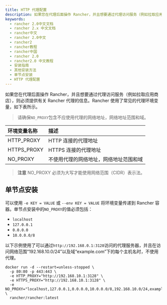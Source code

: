 ```yaml
---
title: HTTP 代理配置
description: 如果您在代理后面操作 Rancher，并且想要通过代理访问服务（例如拉取应用商店），则必须提供有关 Rancher 代理的信息。由于 Rancher 是用 Go 编写的，因此它使用了常见的代理环境变量，如下所示。
keywords:
  - rancher 2.0中文文档
  - rancher 2.x 中文文档
  - rancher中文
  - rancher 2.0中文
  - rancher2
  - rancher教程
  - rancher中国
  - rancher 2.0
  - rancher2.0 中文教程
  - 安装指南
  - 其他安装方法
  - 单节点安装
  - HTTP 代理配置
---
```


如果您在代理后面操作 Rancher，并且想要通过代理访问服务（例如拉取应用商店），则必须提供有关 Rancher 代理的信息。Rancher 使用了常见的代理环境变量，如下表所示。

> 请确保`NO_PROXY`包含不应使用代理的网络地址，网络地址范围和域。

| 环境变量名称 | 描述                                   |
| :----------- | :------------------------------------- |
| HTTP_PROXY   | HTTP 连接的代理地址                    |
| HTTPS_PROXY  | HTTPS 连接的代理地址                   |
| NO_PROXY     | 不使用代理的网络地址，网络地址范围和域 |

> **注意** NO_PROXY 必须为大写才能使用网络范围（CIDR）表示法。

## 单节点安装

可以使用 `-e KEY = VALUE` 或 `--env KEY = VALUE` 将环境变量传递到 Rancher 容器。单节点安装中的`NO_PROXY`的值必须包括：

- `localhost`
- `127.0.0.1`
- `0.0.0.0`
- `10.0.0.0/8`

以下示例使用了可以通过`http://192.168.0.1:3128`访问的代理服务器，并且在访问网络范围“192.168.10.0/24”以及域“example.com”下的每个主机名时，不使用代理。

```
docker run -d --restart=unless-stopped \
  -p 80:80 -p 443:443 \
  -e HTTP_PROXY="http://192.168.10.1:3128" \
  -e HTTPS_PROXY="http://192.168.10.1:3128" \
  -e NO_PROXY="localhost,127.0.0.1,0.0.0.0,10.0.0.0/8,192.168.10.0/24,example.com" \
  rancher/rancher:latest
```
